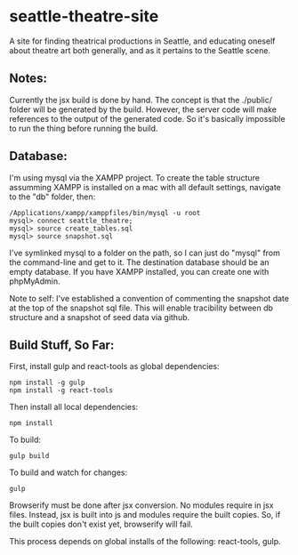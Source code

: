 seattle-theatre-site
====================

A site for finding theatrical productions in Seattle, and educating oneself about theatre art both generally, and as it pertains to the Seattle scene.

## Notes:

Currently the jsx build is done by hand. The concept is that the ./public/ folder will be generated by the build. However, the server code will make references to the output of the generated code. So it's basically impossible to run the thing before running the build. 

## Database:

I'm using mysql via the XAMPP project. To create the table structure assumming XAMPP is installed on a mac with all default settings, navigate to the "db" folder, then:

    /Applications/xampp/xamppfiles/bin/mysql -u root
    mysql> connect seattle_theatre;
    mysql> source create_tables.sql
    mysql> source snapshot.sql

I've symlinked mysql to a folder on the path, so I can just do "mysql" from the command-line and get to it. The destination database should be an empty database. If you have XAMPP installed, you can create one with phpMyAdmin.

Note to self: I've established a convention of commenting the snapshot date at the top of the snapshot sql file. This will enable tracibility between db structure and a snapshot of seed data via github.

## Build Stuff, So Far:

First, install gulp and react-tools as global dependencies:

    npm install -g gulp
    npm install -g react-tools

Then install all local dependencies:

    npm install

To build:

    gulp build

To build and watch for changes:

    gulp

Browserify must be done after jsx conversion. No modules require in jsx files. Instead, jsx is built into js and modules require the built copies. So, if the built copies don't exist yet, browserify will fail.

This process depends on global installs of the following: react-tools, gulp.
